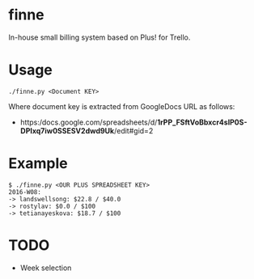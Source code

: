 # finne
In-house small billing system based on Plus! for Trello.

# Usage
`./finne.py <Document KEY>`

Where document key is extracted from GoogleDocs URL as follows:
- https:/docs.google.com/spreadsheets/d/**1rPP_FSftVoBbxcr4slP0S-DPIxq7iw0SSESV2dwd9Uk**/edit#gid=2

# Example
```
$ ./finne.py <OUR PLUS SPREADSHEET KEY>
2016-W08:
-> landswellsong: $22.8 / $40.0
-> rostylav: $0.0 / $100
-> tetianayeskova: $18.7 / $100
```

# TODO
- Week selection


